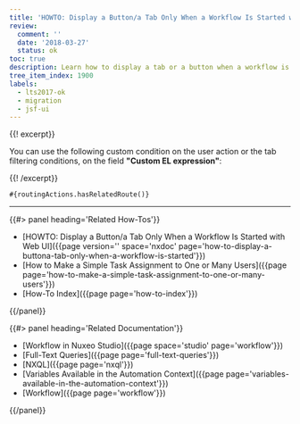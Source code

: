 ```yaml
---
title: 'HOWTO: Display a Button/a Tab Only When a Workflow Is Started with JSF UI'
review:
  comment: ''
  date: '2018-03-27'
  status: ok
toc: true
description: Learn how to display a tab or a button when a workflow is started.
tree_item_index: 1900
labels:
  - lts2017-ok
  - migration
  - jsf-ui
---
```


{{! excerpt}}

You can use the following custom condition on the user action or the tab filtering conditions, on the field **"Custom EL expression"**:

{{! /excerpt}}

```
#{routingActions.hasRelatedRoute()}
```

---

<div class="row" data-equalizer data-equalize-on="medium"><div class="column medium-6">{{#> panel heading='Related How-Tos'}}

- [HOWTO: Display a Button/a Tab Only When a Workflow Is Started with Web UI]({{page version='' space='nxdoc' page='how-to-display-a-buttona-tab-only-when-a-workflow-is-started'}})
- [How to Make a Simple Task Assignment to One or Many Users]({{page page='how-to-make-a-simple-task-assignment-to-one-or-many-users'}})
- [How-To Index]({{page page='how-to-index'}})

{{/panel}}</div><div class="column medium-6">{{#> panel heading='Related Documentation'}}

- [Workflow in Nuxeo Studio]({{page space='studio' page='workflow'}})
- [Full-Text Queries]({{page page='full-text-queries'}})
- [NXQL]({{page page='nxql'}})
- [Variables Available in the Automation Context]({{page page='variables-available-in-the-automation-context'}})
- [Workflow]({{page page='workflow'}})

{{/panel}}</div></div>
